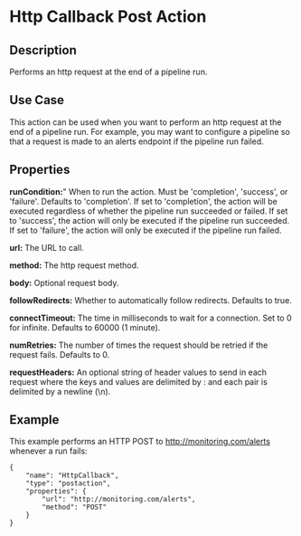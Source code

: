 # Http Callback Post Action


Description
-----------
Performs an http request at the end of a pipeline run.


Use Case
--------
This action can be used when you want to perform an http request at the end of a pipeline run.
For example, you may want to configure a pipeline so that a request is made to an alerts endpoint
if the pipeline run failed.


Properties
----------
**runCondition:**" When to run the action. Must be 'completion', 'success', or 'failure'. Defaults to 'completion'.
If set to 'completion', the action will be executed regardless of whether the pipeline run succeeded or failed.
If set to 'success', the action will only be executed if the pipeline run succeeded.
If set to 'failure', the action will only be executed if the pipeline run failed.

**url:** The URL to call.

**method:** The http request method.

**body:** Optional request body.

**followRedirects:** Whether to automatically follow redirects. Defaults to true.

**connectTimeout:** The time in milliseconds to wait for a connection. Set to 0 for infinite. Defaults to 60000 (1 minute).

**numRetries:** The number of times the request should be retried if the request fails. Defaults to 0.

**requestHeaders:** An optional string of header values to send in each request where the keys and values are
delimited by : and each pair is delimited by a newline (\n).

Example
-------
This example performs an HTTP POST to http://monitoring.com/alerts whenever a run fails:

    {
        "name": "HttpCallback",
        "type": "postaction",
        "properties": {
            "url": "http://monitoring.com/alerts",
            "method": "POST"
        }
    }
